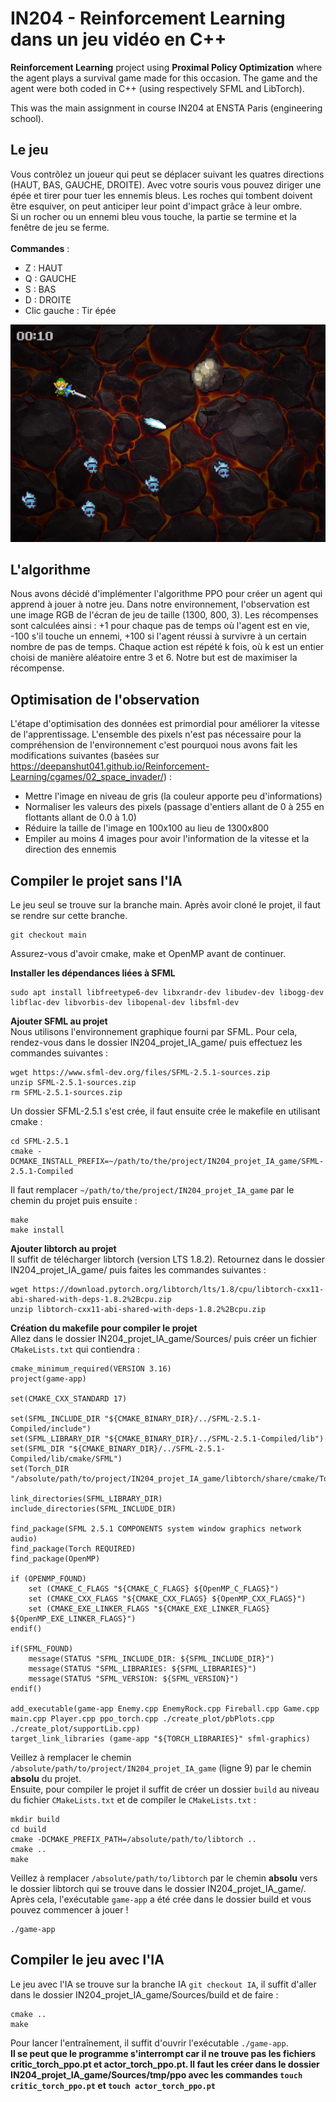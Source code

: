 # IN204 - Reinforcement Learning dans un jeu vidéo en C++

**Reinforcement Learning** project using **Proximal Policy Optimization** where the agent plays a survival game made for this occasion. The game and the agent were both coded in C++ (using respectively SFML and LibTorch).

This was the main assignment in course IN204 at ENSTA Paris (engineering school).

## Le jeu
Vous contrôlez un joueur qui peut se déplacer suivant les quatres directions (HAUT, BAS, GAUCHE, DROITE). Avec votre souris vous pouvez diriger une épée et tirer pour tuer les ennemis bleus. Les roches qui tombent doivent être esquiver, on peut anticiper leur point d'impact grâce à leur ombre.<br />
Si un rocher ou un ennemi bleu vous touche, la partie se termine et la fenêtre de jeu se ferme.<br />
<br />
**Commandes** :
* Z : HAUT
* Q : GAUCHE
* S : BAS
* D : DROITE
* Clic gauche : Tir épée

![](Images/Jeu.png)

## L'algorithme
Nous avons décidé d'implémenter l'algorithme PPO pour créer un agent qui apprend à jouer à notre jeu. Dans notre environnement, l'observation est une image RGB de l'écran de jeu de taille (1300, 800, 3). Les récompenses sont calculées ainsi : +1 pour chaque pas de temps où l'agent est en vie, -100 s'il touche un ennemi, +100 si l'agent réussi à survivre à un certain nombre de pas de temps. Chaque action est répété k fois, où k est un entier choisi de manière aléatoire entre 3 et 6. Notre but est de maximiser la récompense. <br />

## Optimisation de l'observation
L'étape d'optimisation des données est primordial pour améliorer la vitesse de l'apprentissage. L'ensemble des pixels n'est pas nécessaire pour la compréhension de l'environnement c'est pourquoi nous avons fait les modifications suivantes (basées sur https://deepanshut041.github.io/Reinforcement-Learning/cgames/02_space_invader/) :
* Mettre l'image en niveau de gris (la couleur apporte peu d'informations)
* Normaliser les valeurs des pixels (passage d'entiers allant de 0 à 255 en flottants allant de 0.0 à 1.0)
* Réduire la taille de l'image en 100x100 au lieu de 1300x800
* Empiler au moins 4 images pour avoir l'information de la vitesse et la direction des ennemis

## Compiler le projet sans l'IA
Le jeu seul se trouve sur la branche main. Après avoir cloné le projet, il faut se rendre sur cette branche.
```
git checkout main
```
Assurez-vous d'avoir cmake, make et OpenMP avant de continuer. 

**Installer les dépendances liées à SFML** <br />
```
sudo apt install libfreetype6-dev libxrandr-dev libudev-dev libogg-dev libflac-dev libvorbis-dev libopenal-dev libsfml-dev
```

**Ajouter SFML au projet** <br />
Nous utilisons l'environnement graphique fourni par SFML. Pour cela, rendez-vous dans le dossier IN204_projet_IA_game/ puis effectuez les commandes suivantes :
```
wget https://www.sfml-dev.org/files/SFML-2.5.1-sources.zip
unzip SFML-2.5.1-sources.zip
rm SFML-2.5.1-sources.zip
```
Un dossier SFML-2.5.1 s'est crée, il faut ensuite crée le makefile en utilisant cmake :
```
cd SFML-2.5.1
cmake -DCMAKE_INSTALL_PREFIX=~/path/to/the/project/IN204_projet_IA_game/SFML-2.5.1-Compiled
```
Il faut remplacer `~/path/to/the/project/IN204_projet_IA_game` par le chemin du projet puis ensuite :

```
make
make install
```

**Ajouter libtorch au projet** <br />
Il suffit de télécharger libtorch (version LTS 1.8.2). Retournez dans le dossier IN204_projet_IA_game/ puis faites les commandes suivantes :
```
wget https://download.pytorch.org/libtorch/lts/1.8/cpu/libtorch-cxx11-abi-shared-with-deps-1.8.2%2Bcpu.zip
unzip libtorch-cxx11-abi-shared-with-deps-1.8.2%2Bcpu.zip
```
**Création du makefile pour compiler le projet** <br />
Allez dans le dossier IN204_projet_IA_game/Sources/ puis créer un fichier `CMakeLists.txt` qui contiendra :
```
cmake_minimum_required(VERSION 3.16)
project(game-app)

set(CMAKE_CXX_STANDARD 17)

set(SFML_INCLUDE_DIR "${CMAKE_BINARY_DIR}/../SFML-2.5.1-Compiled/include")
set(SFML_LIBRARY_DIR "${CMAKE_BINARY_DIR}/../SFML-2.5.1-Compiled/lib")
set(SFML_DIR "${CMAKE_BINARY_DIR}/../SFML-2.5.1-Compiled/lib/cmake/SFML")
set(Torch_DIR "/absolute/path/to/project/IN204_projet_IA_game/libtorch/share/cmake/Torch")

link_directories(SFML_LIBRARY_DIR)
include_directories(SFML_INCLUDE_DIR)

find_package(SFML 2.5.1 COMPONENTS system window graphics network audio)
find_package(Torch REQUIRED)
find_package(OpenMP)

if (OPENMP_FOUND)
    set (CMAKE_C_FLAGS "${CMAKE_C_FLAGS} ${OpenMP_C_FLAGS}")
    set (CMAKE_CXX_FLAGS "${CMAKE_CXX_FLAGS} ${OpenMP_CXX_FLAGS}")
    set (CMAKE_EXE_LINKER_FLAGS "${CMAKE_EXE_LINKER_FLAGS} ${OpenMP_EXE_LINKER_FLAGS}")
endif()

if(SFML_FOUND)
    message(STATUS "SFML_INCLUDE_DIR: ${SFML_INCLUDE_DIR}")
    message(STATUS "SFML_LIBRARIES: ${SFML_LIBRARIES}")
    message(STATUS "SFML_VERSION: ${SFML_VERSION}")
endif()

add_executable(game-app Enemy.cpp EnemyRock.cpp Fireball.cpp Game.cpp main.cpp Player.cpp ppo_torch.cpp ./create_plot/pbPlots.cpp ./create_plot/supportLib.cpp)
target_link_libraries (game-app "${TORCH_LIBRARIES}" sfml-graphics)
```
Veillez à remplacer le chemin `/absolute/path/to/project/IN204_projet_IA_game` (ligne 9) par le chemin **absolu** du projet. <br />
Ensuite, pour compiler le projet il suffit de créer un dossier `build` au niveau du fichier `CMakeLists.txt` et de compiler le `CMakeLists.txt` :
```
mkdir build
cd build
cmake -DCMAKE_PREFIX_PATH=/absolute/path/to/libtorch ..
cmake ..
make
```
Veillez à remplacer `/absolute/path/to/libtorch` par le chemin **absolu** vers le dossier libtorch qui se trouve dans le dossier IN204_projet_IA_game/.
Après cela, l'exécutable `game-app` a été crée dans le dossier build et vous pouvez commencer à jouer !
```
./game-app
```

## Compiler le jeu avec l'IA
Le jeu avec l'IA se trouve sur la branche IA `git checkout IA`, il suffit d'aller dans le dossier IN204_projet_IA_game/Sources/build et de faire :

```
cmake ..
make
```

Pour lancer l'entraînement, il suffit d'ouvrir l'exécutable `./game-app`. <br />
**Il se peut que le programme s'interrompt car il ne trouve pas les fichiers critic_torch_ppo.pt et actor_torch_ppo.pt. Il faut les créer dans le dossier IN204_projet_IA_game/Sources/tmp/ppo avec les commandes `touch critic_torch_ppo.pt` et `touch actor_torch_ppo.pt`**

